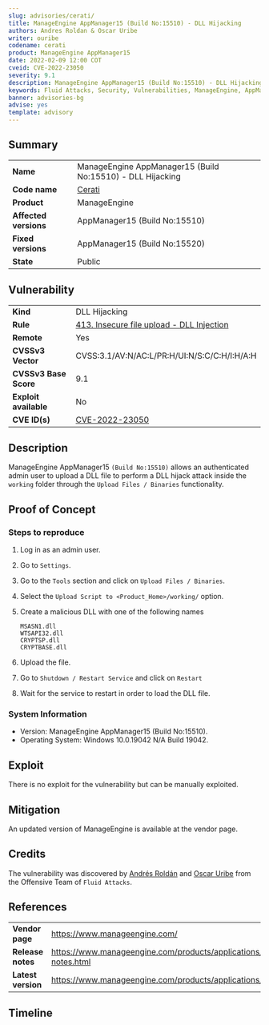 ```yaml
---
slug: advisories/cerati/
title: ManageEngine AppManager15 (Build No:15510) - DLL Hijacking
authors: Andres Roldan & Oscar Uribe
writer: ouribe
codename: cerati
product: ManageEngine AppManager15
date: 2022-02-09 12:00 COT
cveid: CVE-2022-23050
severity: 9.1
description: ManageEngine AppManager15 (Build No:15510) - DLL Hijacking
keywords: Fluid Attacks, Security, Vulnerabilities, ManageEngine, AppManager
banner: advisories-bg
advise: yes
template: advisory
---
```


## Summary

|                         |                                                            |
|-------------------------|------------------------------------------------------------|
| **Name**                | ManageEngine AppManager15 (Build No:15510) - DLL Hijacking |
| **Code name**           | [Cerati](https://en.wikipedia.org/wiki/Gustavo_Cerati)     |
| **Product**             | ManageEngine                                               |
| **Affected versions**   | AppManager15 (Build No:15510)                              |
| **Fixed versions**      | AppManager15 (Build No:15520)                              |
| **State**               | Public                                                     |

## Vulnerability

|                       |                                                                                                         |
| --------------------- | ------------------------------------------------------------------------------------------------------- |
| **Kind**              | DLL Hijacking                                                                                           |
| **Rule**              | [413. Insecure file upload - DLL Injection](https://docs.fluidattacks.com/criteria/vulnerabilities/413) |
| **Remote**            | Yes                                                                                                     |
| **CVSSv3 Vector**     | CVSS:3.1/AV:N/AC:L/PR:H/UI:N/S:C/C:H/I:H/A:H                                                            |
| **CVSSv3 Base Score** | 9.1                                                                                                     |
| **Exploit available** | No                                                                                                      |
| **CVE ID(s)**         | [CVE-2022-23050](https://cve.mitre.org/cgi-bin/cvename.cgi?name=CVE-2022-23050)                         |

## Description

ManageEngine AppManager15 `(Build No:15510)` allows an
authenticated admin user to upload a DLL file to perform
a DLL hijack attack inside the `working` folder through
the `Upload Files / Binaries` functionality.

## Proof of Concept

### Steps to reproduce

1. Log in as an admin user.
2. Go to `Settings`.
3. Go to the `Tools` section and click on `Upload Files / Binaries`.
4. Select the `Upload Script to <Product_Home>/working/` option.
5. Create a malicious DLL with one of the following names

    ```
    MSASN1.dll
    WTSAPI32.dll
    CRYPTSP.dll
    CRYPTBASE.dll
    ```

6. Upload the file.
7. Go to `Shutdown / Restart Service` and click on `Restart`
8. Wait for the service to restart in order to load the DLL file.

### System Information

* Version: ManageEngine AppManager15 (Build No:15510).
* Operating System: Windows 10.0.19042 N/A Build 19042.

## Exploit

There is no exploit for the vulnerability but can be manually exploited.

## Mitigation

An updated version of ManageEngine is available at the vendor page.

## Credits

The vulnerability was discovered by [Andrés
Roldán](https://www.linkedin.com/in/andres-roldan/) and [Oscar
Uribe](https://co.linkedin.com/in/oscar-uribe-londo%C3%B1o-0b6534155) from the Offensive
Team of  `Fluid Attacks`.

## References

|                     |                                                                                 |
|---------------------|---------------------------------------------------------------------------------|
| **Vendor page**     | <https://www.manageengine.com/>                                                 |
| **Release notes**   | <https://www.manageengine.com/products/applications_manager/release-notes.html> |
| **Latest version** | <https://www.manageengine.com/products/applications_manager/download.html> |

## Timeline

<time-lapse
  discovered="2022-02-03"
  contacted="2022-02-03"
  replied="2022-02-04"
  confirmed="2022-02-08"
  patched="2022-05-19"
  disclosure="2022-05-20">
</time-lapse>
